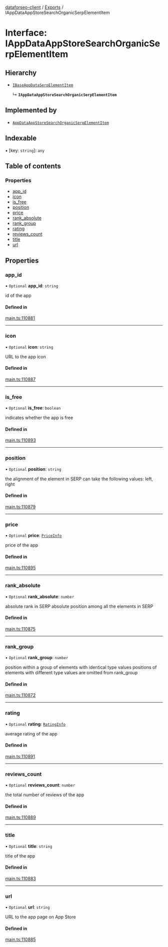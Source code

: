 [dataforseo-client](../README.md) / [Exports](../modules.md) / IAppDataAppStoreSearchOrganicSerpElementItem

# Interface: IAppDataAppStoreSearchOrganicSerpElementItem

## Hierarchy

- [`IBaseAppDataSerpElementItem`](IBaseAppDataSerpElementItem.md)

  ↳ **`IAppDataAppStoreSearchOrganicSerpElementItem`**

## Implemented by

- [`AppDataAppStoreSearchOrganicSerpElementItem`](../classes/AppDataAppStoreSearchOrganicSerpElementItem.md)

## Indexable

▪ [key: `string`]: `any`

## Table of contents

### Properties

- [app\_id](IAppDataAppStoreSearchOrganicSerpElementItem.md#app_id)
- [icon](IAppDataAppStoreSearchOrganicSerpElementItem.md#icon)
- [is\_free](IAppDataAppStoreSearchOrganicSerpElementItem.md#is_free)
- [position](IAppDataAppStoreSearchOrganicSerpElementItem.md#position)
- [price](IAppDataAppStoreSearchOrganicSerpElementItem.md#price)
- [rank\_absolute](IAppDataAppStoreSearchOrganicSerpElementItem.md#rank_absolute)
- [rank\_group](IAppDataAppStoreSearchOrganicSerpElementItem.md#rank_group)
- [rating](IAppDataAppStoreSearchOrganicSerpElementItem.md#rating)
- [reviews\_count](IAppDataAppStoreSearchOrganicSerpElementItem.md#reviews_count)
- [title](IAppDataAppStoreSearchOrganicSerpElementItem.md#title)
- [url](IAppDataAppStoreSearchOrganicSerpElementItem.md#url)

## Properties

### app\_id

• `Optional` **app\_id**: `string`

id of the app

#### Defined in

[main.ts:110881](https://github.com/dataforseo/TypeScriptClient/blob/7ca1aa4/main.ts#L110881)

___

### icon

• `Optional` **icon**: `string`

URL to the app icon

#### Defined in

[main.ts:110887](https://github.com/dataforseo/TypeScriptClient/blob/7ca1aa4/main.ts#L110887)

___

### is\_free

• `Optional` **is\_free**: `boolean`

indicates whether the app is free

#### Defined in

[main.ts:110893](https://github.com/dataforseo/TypeScriptClient/blob/7ca1aa4/main.ts#L110893)

___

### position

• `Optional` **position**: `string`

the alignment of the element in SERP
can take the following values:
left, right

#### Defined in

[main.ts:110879](https://github.com/dataforseo/TypeScriptClient/blob/7ca1aa4/main.ts#L110879)

___

### price

• `Optional` **price**: [`PriceInfo`](../classes/PriceInfo.md)

price of the app

#### Defined in

[main.ts:110895](https://github.com/dataforseo/TypeScriptClient/blob/7ca1aa4/main.ts#L110895)

___

### rank\_absolute

• `Optional` **rank\_absolute**: `number`

absolute rank in SERP
absolute position among all the elements in SERP

#### Defined in

[main.ts:110875](https://github.com/dataforseo/TypeScriptClient/blob/7ca1aa4/main.ts#L110875)

___

### rank\_group

• `Optional` **rank\_group**: `number`

position within a group of elements with identical type values
positions of elements with different type values are omitted from rank_group

#### Defined in

[main.ts:110872](https://github.com/dataforseo/TypeScriptClient/blob/7ca1aa4/main.ts#L110872)

___

### rating

• `Optional` **rating**: [`RatingInfo`](../classes/RatingInfo.md)

average rating of the app

#### Defined in

[main.ts:110891](https://github.com/dataforseo/TypeScriptClient/blob/7ca1aa4/main.ts#L110891)

___

### reviews\_count

• `Optional` **reviews\_count**: `number`

the total number of reviews of the app

#### Defined in

[main.ts:110889](https://github.com/dataforseo/TypeScriptClient/blob/7ca1aa4/main.ts#L110889)

___

### title

• `Optional` **title**: `string`

title of the app

#### Defined in

[main.ts:110883](https://github.com/dataforseo/TypeScriptClient/blob/7ca1aa4/main.ts#L110883)

___

### url

• `Optional` **url**: `string`

URL to the app page on App Store

#### Defined in

[main.ts:110885](https://github.com/dataforseo/TypeScriptClient/blob/7ca1aa4/main.ts#L110885)
